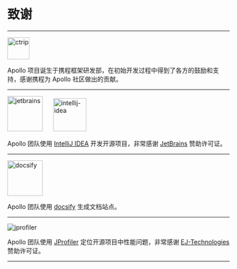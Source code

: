 # 致谢

<hr />
<img src="zh/images/community/ctrip.png" alt="ctrip" style="height: 50px">

Apollo 项目诞生于携程框架研发部，在初始开发过程中得到了各方的鼓励和支持，感谢携程为 Apollo 社区做出的贡献。

<hr />
<img src="en/images/community/jetbrains.svg" alt="jetbrains" style="height: 80px; margin-right: 20px">
<img src="en/images/community/intellij-idea.svg" alt="intellij-idea" style="width: 75px" >

Apollo 团队使用 [IntelliJ IDEA](https://www.jetbrains.com/idea/) 开发开源项目，非常感谢 [JetBrains](https://www.jetbrains.com/) 赞助许可证。
<hr />

<img src="en/images/community/docsify.svg" alt="docsify" style="height: 80px">

Apollo 团队使用 [docsify](https://docsify.js.org/) 生成文档站点。

<hr />
<img src="en/images/community/jprofiler.png" alt="jprofiler">

Apollo 团队使用 [JProfiler](https://www.ej-technologies.com/products/jprofiler/overview.html) 定位开源项目中性能问题，非常感谢 [EJ-Technologies](https://www.ej-technologies.com/) 赞助许可证。
<hr />